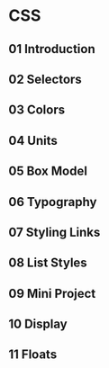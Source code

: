 # CSS

## 01 Introduction 
## 02 Selectors
## 03 Colors
## 04 Units
## 05 Box Model
## 06 Typography
## 07 Styling Links
## 08 List Styles
## 09 Mini Project
## 10 Display
## 11 Floats